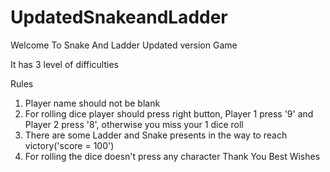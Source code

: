 ﻿# UpdatedSnakeandLadder
Welcome To Snake And Ladder Updated version Game

It has 3 level of difficulties 

Rules

1. Player name should not be blank
2. For rolling dice player should press right button, Player 1 press '9' and Player 2 press '8', otherwise you miss your 1 dice roll
3. There are some Ladder and Snake presents in the way to reach victory('score = 100')
4. For rolling the dice doesn't press any character Thank You Best Wishes
